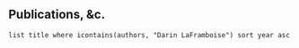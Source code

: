 
## Publications, &c.
```dataview
list title where icontains(authors, "Darin LaFramboise") sort year asc
```